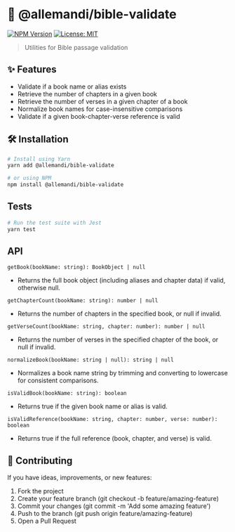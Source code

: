 # 📖 @allemandi/bible-validate

[![NPM Version](https://img.shields.io/npm/v/@allemandi/bible-validate)](https://www.npmjs.com/package/@allemandi/bible-validate)
[![License: MIT](https://img.shields.io/badge/License-MIT-yellow.svg)](https://github.com/allemandi/bible-validate/blob/main/LICENSE)

> Utilities for Bible passage validation

## ✨ Features

- Validate if a book name or alias exists
- Retrieve the number of chapters in a given book
- Retrieve the number of verses in a given chapter of a book
- Normalize book names for case-insensitive comparisons
- Validate if a given book-chapter-verse reference is valid

## 🛠️ Installation
```bash
# Install using Yarn
yarn add @allemandi/bible-validate

# or using NPM
npm install @allemandi/bible-validate
```

## Tests
```bash
# Run the test suite with Jest
yarn test
```
## API
`getBook(bookName: string): BookObject | null`
- Returns the full book object (including aliases and chapter data) if valid, otherwise null.

`getChapterCount(bookName: string): number | null`
- Returns the number of chapters in the specified book, or null if invalid.

`getVerseCount(bookName: string, chapter: number): number | null`
- Returns the number of verses in the specified chapter of the book, or null if invalid.

`normalizeBook(bookName: string | null): string | null`
- Normalizes a book name string by trimming and converting to lowercase for consistent comparisons.

`isValidBook(bookName: string): boolean`
- Returns true if the given book name or alias is valid.

`isValidReference(bookName: string, chapter: number, verse: number): boolean`
- Returns true if the full reference (book, chapter, and verse) is valid.


## 🤝 Contributing
If you have ideas, improvements, or new features:

1. Fork the project
2. Create your feature branch (git checkout -b feature/amazing-feature)
3. Commit your changes (git commit -m 'Add some amazing feature')
4. Push to the branch (git push origin feature/amazing-feature)
5. Open a Pull Request